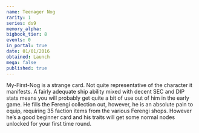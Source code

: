 ```yaml
---
name: Teenager Nog
rarity: 1
series: ds9
memory_alpha:
bigbook_tier: 8
events: 0
in_portal: true
date: 01/01/2016
obtained: Launch
mega: false
published: true
---
```


My-First-Nog is a strange card. Not quite representative of the character it manifests. A fairly adequate ship ability mixed with decent SEC and DIP stats means you will probably get quite a bit of use out of him in the early game. He fills the Ferengi collection out, however, he is an absolute pain to equip, requiring 35 faction items from the various Ferengi shops. However he’s a good beginner card and his traits will get some normal nodes unlocked for your first time round.
